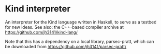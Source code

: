 # Kind interpreter

An interpreter for the Kind language written in Haskell, to serve as a testbed for new ideas.
See also: the C++-based compiler archive at https://github.com/jh3141/kind-lang/

Note that this has a dependency on a local library, parsec-pratt, which can be downloaded from 
https://github.com/jh3141/parsec-pratt/
